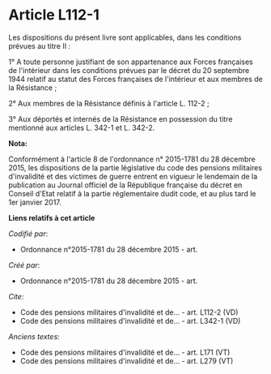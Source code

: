 # Article L112-1

Les dispositions du présent livre sont applicables, dans les conditions prévues au titre II :

1° A toute personne justifiant de son appartenance aux Forces françaises de l'intérieur dans les conditions prévues par le
décret du 20 septembre 1944 relatif au statut des Forces françaises de l'intérieur et aux membres de la Résistance ;

2° Aux membres de la Résistance définis à l'article L. 112-2 ;

3° Aux déportés et internés de la Résistance en possession du titre mentionné aux articles L. 342-1 et L. 342-2.

**Nota:**

Conformément à l'article 8 de l'ordonnance n° 2015-1781 du 28 décembre 2015, les dispositions de la partie législative du
code des pensions militaires d'invalidité et des victimes de guerre entrent en vigueur le lendemain de la publication au
Journal officiel de la République française du décret en Conseil d'Etat relatif à la partie réglementaire dudit code, et au
plus tard le 1er janvier 2017.

**Liens relatifs à cet article**

_Codifié par_:

  - Ordonnance n°2015-1781 du 28 décembre 2015 - art.

_Créé par_:

  - Ordonnance n°2015-1781 du 28 décembre 2015 - art.

_Cite_:

  - Code des pensions militaires d'invalidité et de... - art. L112-2 (VD)
  - Code des pensions militaires d'invalidité et de... - art. L342-1 (VD)

_Anciens textes_:

  - Code des pensions militaires d'invalidité et de... - art. L171 (VT)
  - Code des pensions militaires d'invalidité et de... - art. L279 (VT)
